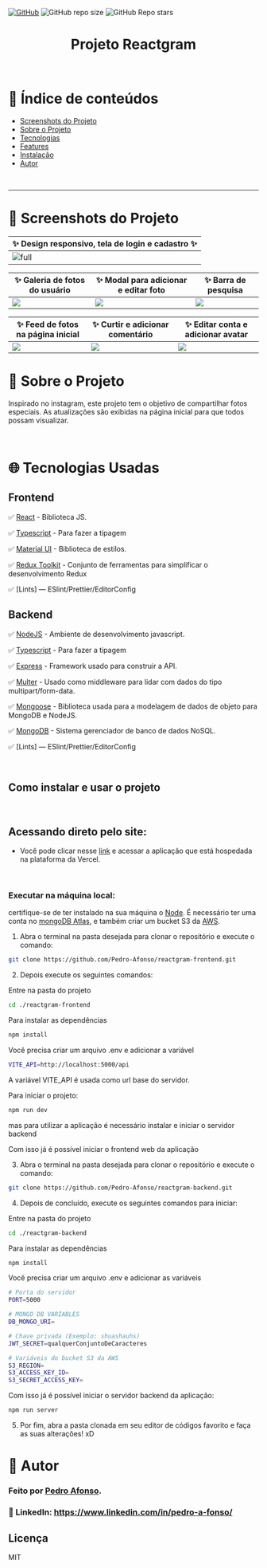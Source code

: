 <a href="./LICENSE">![GitHub](https://img.shields.io/github/license/pedro-afonso/chat-app-frontend?style=plastic)</a>
![GitHub repo size](https://img.shields.io/github/repo-size/pedro-afonso/chat-app-frontend?style=plastic)
![GitHub Repo stars](https://img.shields.io/github/stars/pedro-afonso/chat-app-frontend?color=yellow&style=plastic)

<h1 align="center">Projeto Reactgram</h1>

<br />


# :pushpin: Índice de conteúdos

- [Screenshots do Projeto](#camera_flash-screenshots-do-projeto)
- [Sobre o Projeto](#monocle_face-sobre-o-projeto)
- [Tecnologias](#globe_with_meridians-tecnologias-usadas)
- [Features](#triangular_flag_on_post-features)
- [Instalação](#question-como-instalar-e-executar-o-projeto)
- [Autor](#closed_book-autor)

</br>

---
# :camera_flash: Screenshots do Projeto

| :sparkles: Design responsivo, tela de login e cadastro :sparkles: |
|---|
| ![full](https://user-images.githubusercontent.com/50973575/209983908-3e7e0f4f-e4d2-4b0f-9fb8-efbecb44f9b7.png) |

| :sparkles: Galeria de fotos do usuário | :sparkles: Modal para adicionar e editar foto | :sparkles: Barra de pesquisa | 
|---|---|---|
|<img src="https://user-images.githubusercontent.com/50973575/209987853-90c697bc-0b16-49e2-8efb-fa3fdadf6288.png" /> | <img src='https://user-images.githubusercontent.com/50973575/209987808-d8e6cae7-fc0e-47a5-a5bf-a9175a02f367.png' /> | <img src='https://user-images.githubusercontent.com/50973575/209987893-a74f484c-3685-47f6-abdd-3a5ebd5f1d02.png' /> | 

| :sparkles: Feed de fotos na página inicial | :sparkles: Curtir e adicionar comentário | :sparkles: Editar conta e adicionar avatar |
|---|---|---|
| <img src='https://user-images.githubusercontent.com/50973575/209987223-1c950956-83d7-4939-b555-16ce82359172.png'  /> | <img src='https://user-images.githubusercontent.com/50973575/209988297-78fd6eda-2df0-4a69-8380-136f606c139f.png' /> | <img src='https://user-images.githubusercontent.com/50973575/209987245-f52a4889-f000-4881-a241-50d46920bc7d.png' /> |


# :monocle_face: Sobre o Projeto

Inspirado no instagram, este projeto tem o objetivo de compartilhar fotos especiais. As atualizações são exibidas na página inicial para que todos possam visualizar.

<br />

# :globe_with_meridians: Tecnologias Usadas
## Frontend

✅ [React](https://reactjs.org/) - Biblioteca JS.

✅ [Typescript](https://www.typescriptlang.org) - Para fazer a tipagem

✅ [Material UI](https://mui.com) - Biblioteca de estilos.

✅ [Redux Toolkit](https://redux-toolkit.js.org) - Conjunto de ferramentas para simplificar o desenvolvimento Redux

✅ [Lints] — ESlint/Prettier/EditorConfig

## Backend

✅ [NodeJS](https://nodejs.org/en/) - Ambiente de desenvolvimento javascript.

✅ [Typescript](https://www.typescriptlang.org) - Para fazer a tipagem

✅ [Express](https://expressjs.com) - Framework usado para construir a API.

✅ [Multer](https://github.com/expressjs/multer#readme) - Usado como middleware para lidar com dados do tipo multipart/form-data.

✅ [Mongoose](https://mongoosejs.com) - Biblioteca usada para a modelagem de dados de objeto para MongoDB e NodeJS.

✅ [MongoDB](https://www.mongodb.com) - Sistema gerenciador de banco de dados NoSQL.

✅ [Lints] — ESlint/Prettier/EditorConfig

<br />


## Como instalar e usar o projeto

<br />

## Acessando direto pelo site:

- Você pode clicar nesse [link](https://reactgram-frontend.vercel.app) e acessar a aplicação que está hospedada na plataforma da Vercel.

<br />

### Executar na máquina local:

certifique-se de ter instalado na sua máquina o [Node](https://nodejs.org/en/). É necessário ter uma conta no [mongoDB Atlas](https://www.mongodb.com), e também criar um bucket S3 da [AWS](https://aws.amazon.com/pt/s3/).

1. Abra o terminal na pasta desejada para clonar o repositório e execute o comando:

```bash
git clone https://github.com/Pedro-Afonso/reactgram-frontend.git
```

2. Depois execute os seguintes comandos:

Entre na pasta do projeto

```bash
cd ./reactgram-frontend
```

Para instalar as dependências

```bash
npm install
```

Você precisa criar um arquivo .env e adicionar a variável

```bash
VITE_API=http://localhost:5000/api
```

A variável VITE_API é usada como url base do servidor.

Para iniciar o projeto:

```bash
npm run dev
```

mas para utilizar a aplicação é necessário instalar e iniciar o servidor backend

Com isso já é possível iniciar o frontend web da aplicação

3. Abra o terminal na pasta desejada para clonar o repositório e execute o comando:

```bash
git clone https://github.com/Pedro-Afonso/reactgram-backend.git
```

4. Depois de concluído, execute os seguintes comandos para iniciar:

Entre na pasta do projeto

```bash
cd ./reactgram-backend
```

Para instalar as dependências

```bash
npm install
```

Você precisa criar um arquivo .env e adicionar as variáveis

```bash
# Porta do servidor
PORT=5000

# MONGO DB VARIABLES
DB_MONGO_URI=

# Chave privada (Exemplo: shuashauhs)
JWT_SECRET=qualquerConjuntoDeCaracteres

# Variáveis do bucket S3 da AWS
S3_REGION=
S3_ACCESS_KEY_ID=
S3_SECRET_ACCESS_KEY=

```

Com isso já é possível iniciar o servidor backend da aplicação:

```bash
npm run server
```

5. Por fim, abra a pasta clonada em seu editor de códigos favorito e faça as suas alterações! xD

# :closed_book: Autor

### Feito por [Pedro Afonso](https://github.com/Pedro-Afonso).

### :link: LinkedIn: https://www.linkedin.com/in/pedro-a-fonso/

<!-- ### Agradecimentos

## Páginas

## Funcionalidades -->

## Licença

MIT
